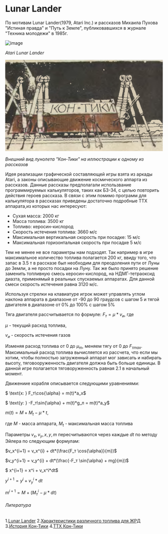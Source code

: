 # Lunar Lander

По мотивам Lunar Lander(1979, Atari Inc.) и рассказов Михаила Пухова "Истиная правда" и "Путь к Земле", публиковавшихся в журнале "Техника молодежи" в 1985г.


![image](https://upload.wikimedia.org/wikipedia/en/9/9f/Lunar_Lander.png)

*Atari Lunar Lander*

![image](kon-tiki.png)

*Внешний вид лунолета "Кон-Тики" на иллюстрации к одному из рассказов*

Идея реализации графической составляющей игры взята из аркады Atari, а законы описывающие движение космического аппарта из рассказов. Данные рассказы предполагали использвание программируемых калькуляторов, таких как Б3-34, с целью повторить действия героев рассказа. В связи с этим помимо программ для калькулятора в рассказах приведены достаточно подробные ТТХ аппарата,из которых нас интересуют:

* Сухая масса: 2000 кг
* Масса топлива: 3500 кг
* Топливо: керосин-кислород
* Скорость истечения топлива: 3660 м/с
* Максимальная вертикальная скорость при посадке: 15 м/с
* Максимальная горизонтальная скорость при посадке 5 м/с

Тем не менее не все параметры нам подходят. Так например в игре максимальное количество топлива полагается 200 кг, ввиду того, что запас в 3.5 т в рассказе был необходим для преодоления пути от Луны до Земли, а не просто посадки на Луну. Так же было принято решение заменить топливную смесь керосин-кислород, на НДМГ-тетраоксид диазта, применямый в реальных спускаемых аппаратах. Для данной смеси скорость истечения равна 3120 м/с.

Используя стрелки на клавиатуре игрок может управлять углом наклона аппарата в диапазоне от -90 до 90 граудсов с шагом 5 и тягой двигателя в диапазоне от 0% до 100% с шагом 5%

Тяга двигателя рассчитывается по формуле: $F_т = \mu * v_и$,  где 

$\mu$ - текущий расход топлива,

$v_и$ - скорость истечения газов

Изменяя расход топлива от 0 до $\mu_m$, меняем тягу от 0 до $F_{тmax}$.
Максимальный расход топлива вычисляется из рассчета, что если мы хотим, чтобы полностью загруженный аппарат мог зависать и набирать высоту, тяговооруженность двигателя должна быть больше единицы. В данной игре полагается тяговоруженность равная 2.1 в начальный момент. 

Движениие корабля описывается следующими уравнениями:

$ \text{x: } F_т\cos{\alpha} = m(t)*a_x$

$ \text{y: } -F_т\sin{\alpha} + m(t)*g_л = m(t)*a_y$

$m(t) = M + M_t - \mu*t$,

где $M$ - масса аппарата, $M_t$ - максимальная масса топлива

Параметры $v_x, v_y, x, y, m$ пересчитываются через каждые $dt$ по методу Эйлера по следующим формулам:

$v_x^{i+1} = v_x^{i} + dt*(\frac{F_т  \cos{\alpha}}{m})$

$v_y^{i+1} = v_y^{i} + dt*(\frac{-F_т  \sin{\alpha} + mg}{m})$

$ x^{i+1} = x^i + v_x^i*dt$

$y^{i+1} = y^i + v_y^i*dt$

$m^{i+1} = M + (M_т^i -\mu*dt)$ 

###### Литература
1.[Lunar Lander](https://ru.wikipedia.org/wiki/Lunar_Lander)
2.[Характеристики различного топлива для ЖРД](https://ru.wikipedia.org/wiki/%D0%96%D0%B8%D0%B4%D0%BA%D0%BE%D1%81%D1%82%D0%BD%D1%8B%D0%B9_%D1%80%D0%B0%D0%BA%D0%B5%D1%82%D0%BD%D1%8B%D0%B9_%D0%B4%D0%B2%D0%B8%D0%B3%D0%B0%D1%82%D0%B5%D0%BB%D1%8C#%D0%9A%D0%BE%D0%BC%D0%BF%D0%BE%D0%BD%D0%B5%D0%BD%D1%82%D1%8B_%D1%82%D0%BE%D0%BF%D0%BB%D0%B8%D0%B2%D0%B0)
3.[История Кон-Тики](http://www.geocities.ws/levinkirill/Kon-Tiki/history.html)
4.[ТТХ Кон-Тики](http://www.geocities.ws/levinkirill/Kon-Tiki/TTX.html)
